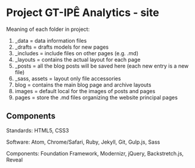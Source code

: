 # Project GT-IPÊ Analytics - site

Meaning of each folder in project:

1. _data = data information files
2. _drafts = drafts models for new pages
3. _includes = include files on other pages (e.g. .md)
4. _layouts = contains the actual layout for each page
5. _posts = all the blog posts will be saved here (each new entry is a new file)
6. _sass, assets = layout only file accessories
7. blog = contains the main blog page and archive layouts
8. images = default local for the images of posts and pages
9. pages = store the .md files organizing the website principal pages

## Components
Standards: HTML5, CSS3

Software: Atom, Chrome/Safari, Ruby, Jekyll, Git, Gulp.js, Sass

Components: Foundation Framework, Modernizr, jQuery, Backstretch.js, Reveal
